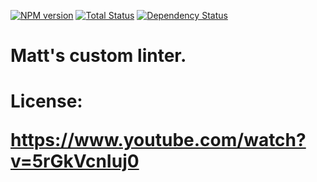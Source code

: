 [![NPM version][npm-image]][npm-url] 
[![Total Status][total-image]][total-url]
[![Dependency Status][dependency-image]][dependency-url]


<h1>Matt's custom linter.<h1/> 

License:

https://www.youtube.com/watch?v=5rGkVcnIuj0



[npm-image]: https://badge.fury.io/js/eslint-config-mcrowder65.svg
[npm-url]: https://npmjs.org/package/eslint-config-mcrowder65

[total-image]: 	https://img.shields.io/npm/dt/eslint-config-mcrowder65.svg
[total-url]: 	https://img.shields.io/npm/dt/eslint-config-mcrowder65

[dependency-image]: https://david-dm.org/mcrowder65/eslint-config-mcrowder65.svg
[dependency-url]: https://david-dm.org/mcrowder65/eslint-config-mcrowder65